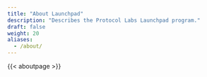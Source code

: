```yaml
---
title: "About Launchpad"
description: "Describes the Protocol Labs Launchpad program."
draft: false
weight: 20
aliases:
  - /about/
---
```


{{< aboutpage >}}
